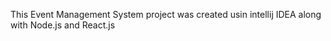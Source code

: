 This Event Management System project was created usin intellij IDEA along with Node.js and React.js
